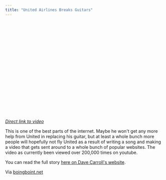 ```yaml
---
title: "United Airlines Breaks Guitars"
---
```

<p><object width="480" height="295"><param name="movie" value="http://www.youtube.com/v/5YGc4zOqozo&hl=en&fs=1&rel=0"></param><param name="allowFullScreen" value="true"></param><param name="allowscriptaccess" value="always"></param><embed src="http://www.youtube.com/v/5YGc4zOqozo&hl=en&fs=1&rel=0" type="application/x-shockwave-flash" allowscriptaccess="always" allowfullscreen="true" width="480" height="295"></embed></object></p>
<p><em><a href="http://www.youtube.com/watch?v=5YGc4zOqozo">Direct link to video</a></em></p>
<p>This is one of the best parts of the internet.  Maybe he won't get any more help from United in replacing his guitar, but at least a whole bunch more people will hopefully not fly United as a result of writing a song and making a video that gets sent around to a whole bunch of popular websites.  The video as currently been viewed over 200,000 times on youtube.</p>
<p>You can read the full story <a href="http://www.davecarrollmusic.com/story/united-breaks-guitars">here on Dave Carroll's website</a>.</p>
<p>Via <a href="http://feeds.boingboing.net/~r/boingboing/iBag/~3/ib_67rWig1I/united-breaks-guitar.html">boingboint.net</a></p>
